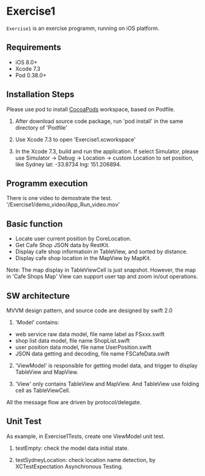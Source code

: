 # Exercise1

`Exercise1` is an exercise programm, running on iOS platform.

## Requirements
- iOS 8.0+
- Xcode 7.3
- Pod 0.38.0+

## Installation Steps
Please use pod to install [CocoaPods](https://cocoapods.org) workspace, based on Podfile.

1) After download source code package, run 'pod install' in the same directory of 'Podfile'

2) Use Xcode 7.3 to open 'Exercise1.xcworkspace'

3) In the Xcode 7.3, build and run the application. If select Simulator, please use Simulator -> Debug -> Location -> custom Location to set position, like Sydney lat: -33.8734 lng: 151.206894.
 
## Programm execution
There is one video to demostrate the test. '/Exercise1/demo_video/App_Run_video.mov'

## Basic function
- Locate user current position by CoreLocation.
- Get Cafe Shop JSON data by RestKit.
- Display cafe shop informatioin in TableView, and sorted by distance.
- Display cafe shop location in the MapView by MapKit.

Note: The map display in TableViewCell is just snapshot. However, the map in 'Cafe Shops Map' View can support user tap and zoom in/out operations.

## SW architecture
MVVM design pattern, and source code are designed by swift 2.0

1) 'Model' contains:
- web service raw data model, file name label as FSxxx.swift
- shop list data model, file name ShopList.swift
- user position data model, file name UserPosition.swift
- JSON data getting and decoding, file name FSCafeData.swift 


2) 'ViewModel' is responsible for getting model data, and trigger to display TableView and MapView.

3) 'View' only contains TableView and MapView. And TableView use folding cell as TableViewCell.

All the message flow are driven by protocol/delegate.

## Unit Test
As example, in Exercise1Tests, create one ViewModel unit test.

1) testEmpty: check the model data initial state.

2) testSydneyLocation: check location name detection, by XCTestExpectation Asynchronous Testing.